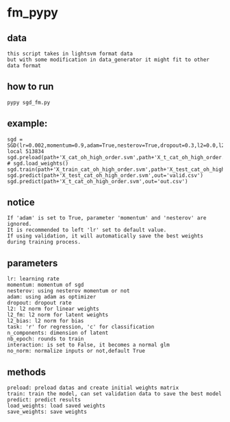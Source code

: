 # fm_pypy
## data
    this script takes in lightsvm format data
    but with some modification in data_generator it might fit to other data format 

## how to run
    pypy sgd_fm.py

## example:
    sgd = SGD(lr=0.002,momentum=0.9,adam=True,nesterov=True,dropout=0.3,l2=0.0,l2_fm=0.0,task='r',n_components=4,nb_epoch=63,interaction=True,no_norm=False)# local 513834
    sgd.preload(path+'X_cat_oh_high_order.svm',path+'X_t_cat_oh_high_order.svm')
    # sgd.load_weights()
    sgd.train(path+'X_train_cat_oh_high_order.svm',path+'X_test_cat_oh_high_order.svm',in_memory=False)
    sgd.predict(path+'X_test_cat_oh_high_order.svm',out='valid.csv')
    sgd.predict(path+'X_t_cat_oh_high_order.svm',out='out.csv')

## notice
    If 'adam' is set to True, parameter 'momentum' and 'nesterov' are ignored. 
    It is recommended to left 'lr' set to default value.
    If using validation, it will automatically save the best weights during training process.


## parameters
    lr: learning rate
    momentum: momentum of sgd
    nesterov: using nesterov momentum or not
    adam: using adam as optimizer
    dropout: dropout rate
    l2: l2 norm for linear weights
    l2_fm: l2 norm for latent weights
    l2_bias: l2 norm for bias 
    task: 'r' for regression, 'c' for classification
    n_components: dimension of latent
    nb_epoch: rounds to train
    interaction: is set to False, it becomes a normal glm
    no_norm: normalize inputs or not,default True


## methods
    preload: preload datas and create initial weights matrix
    train: train the model, can set validation data to save the best model
    predict: predict results
    load_weights: load saved weights
    save_weights: save weights

